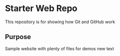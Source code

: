 # Starter Web Repo

This repository is for showing how Git and GitHub work

## Purpose

Sample website with plenty of files for demos
new text